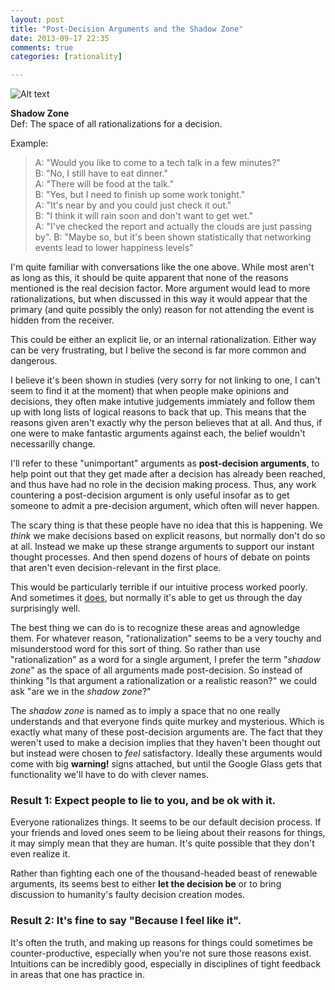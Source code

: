 ```yaml
---
layout: post
title: "Post-Decision Arguments and the Shadow Zone"
date: 2013-09-17 22:35
comments: true
categories: [rationality]

---
```

![Alt text](http://www.wallpaperup.com/uploads/wallpapers/2013/07/14/118275/81de0b67fe7b40d87abbf5f01410ca8a.jpg)

**Shadow Zone**  
Def: The space of all rationalizations for a decision.

Example:
> A: "Would you like to come to a tech talk in a few minutes?"  
B: "No, I still have to eat dinner."  
A: "There will be food at the talk."  
B: "Yes, but I need to finish up some work tonight."  
A: "It's near by and you could just check it out."  
B: "I think it will rain soon and don't want to get wet."  
A: "I've checked the report and actually the clouds are just passing by".
B: "Maybe so, but it's been shown statistically that networking events lead to lower happiness levels"

I'm quite familiar with conversations like the one above.  While most aren't as long as this, it should be quite apparent that none of the reasons mentioned is the real decision factor.  More argument would lead to more rationalizations, but when discussed in this way it would appear that the primary (and quite possibly the only) reason for not attending the event is hidden from the receiver.  

This could be either an explicit lie, or an internal rationalization.  Either way can be very frustrating, but I belive the second is far more common and dangerous.

I believe it's been shown in studies (very sorry for not linking to one, I can't seem to find it at the moment) that when people make opinions and decisions, they often make intutive judgements immiately and follow them up with long lists of logical reasons to back that up.  This means that the reasons given aren't exactly why the person believes that at all.  And thus, if one were to make fantastic arguments against each, the belief wouldn't necessarilly change. 

I'll refer to these "unimportant" arguments as **post-decision arguments**, to help point out that they get made after a decision has already been reached, and thus have had no role in the decision making process.  Thus, any work countering a post-decision argument is only useful insofar as to get someone to admit a pre-decision argument, which often will never happen.

The scary thing is that these people have no idea that this is happening.  We *think* we make decisions based on explicit reasons, but normally don't do so at all.  Instead we make up these strange arguments to support our instant thought processes.  And then spend dozens of hours of debate on points that aren't even decision-relevant in the first place.

This would be particularly terrible if our intuitive process worked poorly.  And sometimes it [does](http://en.wikipedia.org/wiki/Cognitive_bias), but normally it's able to get us through the day surprisingly well.    

The best thing we can do is to recognize these areas and agnowledge them.  For whatever reason, "rationalization" seems to be a very touchy and misunderstood word for this sort of thing.  So rather than use "rationalization" as a word for a single argument, I prefer the term "*shadow zone*" as the space of all arguments made post-decision.  So instead of thinking "Is that argument a rationalization or a realistic reason?" we could ask "are we in the *shadow zone*?"

The *shadow zone* is named as to imply a space that no one really understands and that everyone finds quite murkey and mysterious.  Which is exactly what many of these post-decision arguments are.  The fact that they weren't used to make a decision implies that they haven't been thought out but instead were chosen to *feel* satisfactory.  Ideally these arguments would come with big **warning!** signs attached, but until the Google Glass gets that functionality we'll have to do with clever names.  


### Result 1: Expect people to lie to you, and be ok with it.
Everyone rationalizes things.  It seems to be our default decision process.  If your friends and loved ones seem to be lieing about their reasons for things, it may simply mean that they are human.  It's quite possible that they don't even realize it.

Rather than fighting each one of the thousand-headed beast of renewable arguments, its seems best to either **let the decision be** or to bring discussion to humanity's faulty decision creation modes.  

### Result 2: It's fine to say "Because I feel like it".
It's often the truth, and making up reasons for things could sometimes be counter-productive, especially when you're not sure those reasons exist.  Intuitions can be incredibly good, especially in disciplines of tight feedback in areas that one has practice in.  

